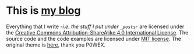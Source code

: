# This is [my blog](http://migsalazar.com)

Everything that I write *-i.e. the stuff I put under `_posts`-* are licensed under the [Creative Commons Attribution-ShareAlike 4.0 International License](http://creativecommons.org/licenses/by-sa/4.0/). The source code and the code examples are licensed under [MIT license](https://opensource.org/licenses/MIT). The original theme is [here](https://github.com/P0WEX/Gesko), thank you P0WEX.
